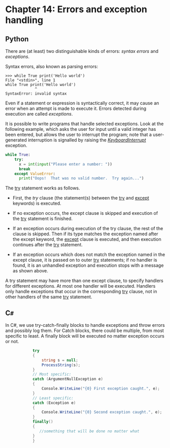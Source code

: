 # Chapter 14: Errors and exception handling

## Python

There are (at least) two distinguishable kinds of errors: *syntax errors* and *exceptions*.

Syntax errors, also known as parsing errors:

```
>>> while True print('Hello world')
File "<stdin>", line 1
while True print('Hello world')
             ^
SyntaxError: invalid syntax
```

Even if a statement or expression is syntactically correct, it may cause an error when an attempt is made to execute it. Errors detected during execution are called *exceptions*.

It is possible to write programs that handle selected exceptions. Look at the following example, which asks the user for input until a valid integer has been entered, but allows the user to interrupt the program; note that a user-generated interruption is signalled by raising the [*KeyboardInterrupt*](https://docs.python.org/3/library/exceptions.html#KeyboardInterrupt) exception.

```python
while True:
    try:
      x = int(input("Please enter a number: "))
      break
    except ValueError:
      print("Oops!  That was no valid number.  Try again...")
```

The [try](https://docs.python.org/3/reference/compound_stmts.html#try) statement works as follows.

* First, the *try* clause (the statement(s) between the [try](https://docs.python.org/3/reference/compound_stmts.html#try) and [except](https://docs.python.org/3/reference/compound_stmts.html#except) keywords) is executed.

* If no exception occurs, the except clause is skipped and execution of the [try](https://docs.python.org/3/reference/compound_stmts.html#try) statement is finished.

* If an exception occurs during execution of the try clause, the rest of the clause is skipped. Then if its type matches the exception named after the except keyword, the [except](https://docs.python.org/3/reference/compound_stmts.html#except) clause is executed, and then execution continues after the [try](https://docs.python.org/3/reference/compound_stmts.html#try) statement.

* If an exception occurs which does not match the exception named in the except clause, it is passed on to outer [try](https://docs.python.org/3/reference/compound_stmts.html#try) statements; if no handler is found, it is an unhandled exception and execution stops with a message as shown above.

A try statement may have more than one except clause, to specify handlers for different exceptions. At most one handler will be executed. Handlers only handle exceptions that occur in the corresponding [try](https://docs.python.org/3/reference/compound_stmts.html#try) clause, not in other handlers of the same [try](https://docs.python.org/3/reference/compound_stmts.html#try) statement.

## C`#`

In C#, we use try-catch-finally blocks to handle exceptions and throw errors and possibly log them. For Catch blocks, there could be multiple, from most specific to least. A finally block will be executed no matter exception occurs or not.

```csharp
            try
            {
                string s = null;
                ProcessString(s);
            }
            // Most specific:
            catch (ArgumentNullException e)
            {
                Console.WriteLine("{0} First exception caught.", e);
            }
            // Least specific:
            catch (Exception e)
            {
                Console.WriteLine("{0} Second exception caught.", e);
            }
            finally()
            {
               //something that will be done no matter what
            }
            }

```
